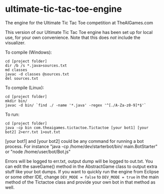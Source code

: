 ultimate-tic-tac-toe-engine
============

The engine for the Ultimate Tic Tac Toe competition at TheAIGames.com

This version of our Ultimate Tic Tac Toe engine has been set up for local use, for your own convenience. Note that this does *not* include the visualizer.

To compile (Windows):

    cd [project folder]
    dir /b /s *.java>sources.txt
    md classes
    javac -d classes @sources.txt
    del sources.txt

To compile (Linux):

    cd [project folder]
    mkdir bin/
    javac -d bin/ `find ./ -name '*.java' -regex '^[./A-Za-z0-9]*$'`

To run:

    cd [project folder]
    java -cp bin com.theaigames.tictactoe.Tictactoe [your bot1] [your bot2] 2>err.txt 1>out.txt

[your bot1] and [your bot2] could be any command for running a bot process. For instance "java -cp /home/dev/starterbot/bin/ main.BotStarter" or "node /home/user/bot/Bot.js"

Errors will be logged to err.txt, output dump will be logged to out.txt. You can edit the saveGame() method in the AbstractGame class to output extra stuff like your bot dumps. If you want to quickly run the engine from Eclipse or some other IDE, change `DEV_MODE = false` to `DEV_MODE = true` in the main method of the Tictactoe class and provide your own bot in that method as well.
